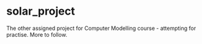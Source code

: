 # solar_project
The other assigned project for Computer Modelling course - attempting for practise.  More to follow.
